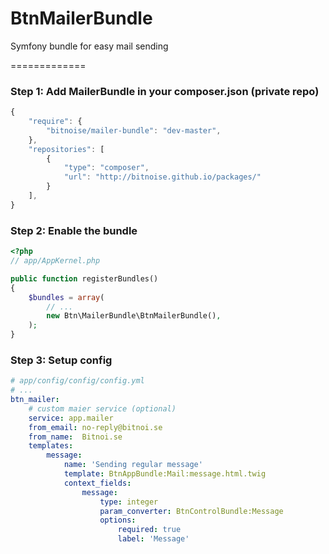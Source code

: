 BtnMailerBundle
==============

Symfony bundle for easy mail sending

=============

### Step 1: Add MailerBundle in your composer.json (private repo)

```js
{
    "require": {
        "bitnoise/mailer-bundle": "dev-master",
    },
    "repositories": [
        {
            "type": "composer",
            "url": "http://bitnoise.github.io/packages/"
        }
    ],
}
```

### Step 2: Enable the bundle

``` php
<?php
// app/AppKernel.php

public function registerBundles()
{
    $bundles = array(
        // ...
        new Btn\MailerBundle\BtnMailerBundle(),
    );
}
```

### Step 3: Setup config

``` yml
# app/config/config/config.yml
# ...
btn_mailer:
    # custom maier service (optional)
    service: app.mailer
    from_email: no-reply@bitnoi.se
    from_name:  Bitnoi.se
    templates:
        message:
            name: 'Sending regular message'
            template: BtnAppBundle:Mail:message.html.twig
            context_fields:
                message:
                    type: integer
                    param_converter: BtnControlBundle:Message
                    options:
                        required: true
                        label: 'Message'
```
